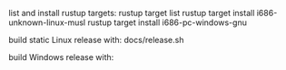 list and install rustup targets:
  rustup target list
  rustup target install i686-unknown-linux-musl
  rustup target install i686-pc-windows-gnu

build static Linux release with:
  docs/release.sh

build Windows release with:
